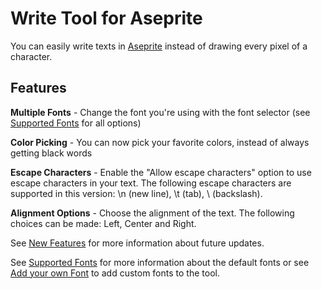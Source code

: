 # Write Tool for Aseprite
You can easily write texts in [Aseprite](https://aseprite.org/) instead of drawing every pixel of a character.



## Features
**Multiple Fonts** - Change the font you're using with the font selector (see [Supported Fonts](https://captainllamma.itch.io/write-tool/devlog/268014/supported-fonts) for all options)

**Color Picking** - You can now pick your favorite colors, instead of always getting black words

**Escape Characters** - Enable the "Allow escape characters" option to use escape characters in your text. The following escape characters are supported in this version: \n (new line), \t (tab), \\ (backslash).

**Alignment Options** - Choose the alignment of the text. The following choices can be made: Left, Center and Right.


See [New Features](https://captainllamma.itch.io/write-tool/devlog/267698/new-features) for more information about future updates.

See [Supported Fonts](https://captainllamma.itch.io/write-tool/devlog/268014/supported-fonts) for more information about the default fonts or see [Add your own Font](https://captainllamma.itch.io/write-tool/devlog/378670/add-your-own-fonts) to add custom fonts to the tool.
